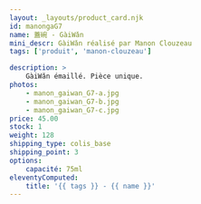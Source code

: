 ```yaml
---
layout: _layouts/product_card.njk
id: manongaG7
name: 蓋碗 - GàiWǎn
mini_descr: GàiWǎn réalisé par Manon Clouzeau
tags: ['produit', 'manon-clouzeau']

description: >
    GàiWǎn émaillé. Pièce unique.
photos:
    - manon_gaiwan_G7-a.jpg
    - manon_gaiwan_G7-b.jpg
    - manon_gaiwan_G7-c.jpg
price: 45.00
stock: 1
weight: 128
shipping_type: colis_base
shipping_point: 3
options:
    capacité: 75ml
eleventyComputed:
    title: '{{ tags }} - {{ name }}'
---
```


